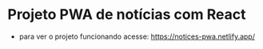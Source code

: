 # Projeto PWA de notícias com React

 - para ver o projeto funcionando acesse:
   https://notices-pwa.netlify.app/